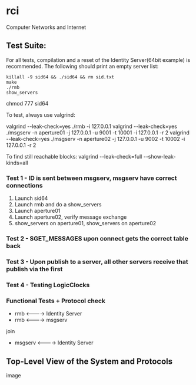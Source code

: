 # rci
Computer Networks and Internet

## Test Suite:

For all tests, compilation and a reset of the Identity Server(64bit example) is recommended. The following should print an empty server list:

```
killall -9 sid64 && ./sid64 && rm sid.txt
make
./rmb
show_servers
```

chmod 777 sid64

To test, always use valgrind:

valgrind --leak-check=yes ./rmb -i 127.0.0.1
valgrind --leak-check=yes ./msgserv -n aperture01 -j 127.0.0.1 -u 9001 -t 10001 -i 127.0.0.1 -r 2
valgrind --leak-check=yes ./msgserv -n aperture02 -j 127.0.0.1 -u 9002 -t 10002 -i 127.0.0.1 -r 2

To find still reachable blocks:
valgrind --leak-check=full --show-leak-kinds=all

### Test 1 - ID is sent between msgserv, msgserv have correct connections

1. Launch sid64
2. Launch rmb and do a show_servers
3. Launch aperture01
4. Launch aperture02, verify message exchange
5. show_servers on aperture01, show_servers on aperture02

### Test 2 - SGET_MESSAGES upon connect gets the correct table back


### Test 3 - Upon publish to a server, all other servers receive that publish via the first


### Test 4 - Testing LogicClocks


### Functional Tests + Protocol check

* rmb <----> Identity Server
* rmb <----> msgserv

join


* msgserv <----> Identity Server

## Top-Level View of the System and Protocols

image